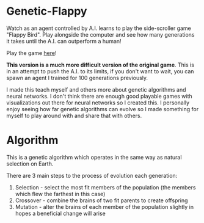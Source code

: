 # Genetic-Flappy

Watch as an agent controlled by A.I. learns to play the side-scroller game "Flappy Bird". Play alongside the computer and see how many generations it takes until the A.I. can outperform a human! 

Play the game [here](namesnipes.github.io/genetic-flappy/)!

**This version is a much more difficult version of the original game**. This is in an attempt to push the A.I. to its limits, if you don't want to wait, you can spawn an agent I trained for 100 generations previously.


I made this teach myself and others more about genetic algorithms and neural networks. I don't think there are enough good playable games with visualizations out there for neural networks so I created this. I personally enjoy seeing how far genetic algorithms can evolve so I made something for myself to play around with and share that with others.

# Algorithm
This is a genetic algorithm which operates in the same way as natural selection on Earth.

There are 3 main steps to the process of evolution each generation:
1. Selection - select the most fit members of the population (the members which flew the farthest in this case)
2. Crossover - combine the brains of two fit parents to create offspring
3. Mutation - alter the brains of each member of the population slightly in hopes a beneficial change will arise

